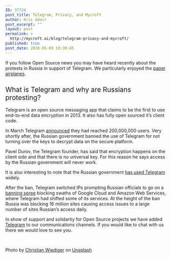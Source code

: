 ```yaml
---
ID: 37724
post_title: Telegram, Privacy, and Mycroft
author: Kris Adair
post_excerpt: ""
layout: post
permalink: >
  http://mycroft.ai/blog/telegram-privacy-and-mycroft/
published: true
post_date: 2018-05-09 10:30:45
---
```

<span style="font-weight: 400;">If you follow Open Source news you may have heard recently about the protests in Russia in support of Telegram. We particularly enjoyed the <a href="https://www.nytimes.com/2018/05/02/world/europe/telegram-iran-russia.html" target="_blank" rel="noopener">paper airplanes</a>. </span>
<h2><span style="font-weight: 400;">What is Telegram and why are Russians protesting?</span></h2>
<span style="font-weight: 400;">Telegram is an open source messaging app that claims to be the first to use end-to-end data encryption in 2013. It also has fully open sourced it’s client code.</span>

<span style="font-weight: 400;">In March Telegram <a href="https://telegram.org/blog/200-million" target="_blank" rel="noopener">announced</a> they had reached 200,000,000 users. Very shortly after, the Russian government banned the use of Telegram for not turning over the keys to decrypt data on the secure platform.</span>

<span style="font-weight: 400;">Pavel Durov, the Telegram founder, has said that encryption happens on the client side and that there is no universal key. For this reason he says access by the Russian government will never work.</span>

<span style="font-weight: 400;">It is also interesting to note that the Russian government <a href="https://www.nytimes.com/2018/04/13/world/europe/russia-telegram-encryption.html" target="_blank" rel="noopener">has used Telegram</a> widely.</span>

<span style="font-weight: 400;">After the ban, Telegram switched IPs prompting Russian officials to go on a <a href="https://www.bleepingcomputer.com/news/government/russia-bans-18-million-amazon-and-google-ips-in-attempt-to-block-telegram/" target="_blank" rel="noopener">banning spree</a> blocking swaths of Google Cloud and Amazon Web Services, where Telegram had shifted some of its services. At the height of the ban Russia was blocking 16 million sites causing access issues to a large number of sites Russian’s access daily.</span>

<span style="font-weight: 400;">In show of support and solidarity for Open Source projects we have added <a href="https://t.me/mycroft_ai" target="_blank" rel="noopener">Telegram</a> to our communications channels. If you would like to chat with us there we would love to see you.</span>

&nbsp;

<span style="font-weight: 400;">Photo by </span><a href="https://unsplash.com/photos/GWkioAj5aB4?utm_source=unsplash&amp;utm_medium=referral&amp;utm_content=creditCopyText" target="_blank" rel="noopener"><span style="font-weight: 400;">Christian Wiediger</span></a><span style="font-weight: 400;"> on </span><a href="https://unsplash.com/search/photos/telegram?utm_source=unsplash&amp;utm_medium=referral&amp;utm_content=creditCopyText" target="_blank" rel="noopener"><span style="font-weight: 400;">Unsplash</span></a>